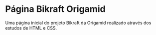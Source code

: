 # Página Bikraft Origamid
Uma página inicial do projeto Bikraft da Origamid realizado através dos estudos de HTML e CSS.
